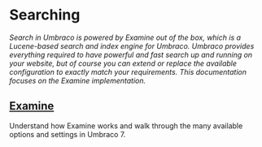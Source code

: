 # Searching
_Search in Umbraco is powered by Examine out of the box, which is a Lucene-based search and index engine for Umbraco. Umbraco provides everything required to have powerful and fast search up and running on your website, but of course you can extend or replace the available configuration to exactly match your requirements. This documentation focuses on the Examine implementation._


## [Examine](Examine/index.md)
Understand how Examine works and walk through the many available options and settings in Umbraco 7.
